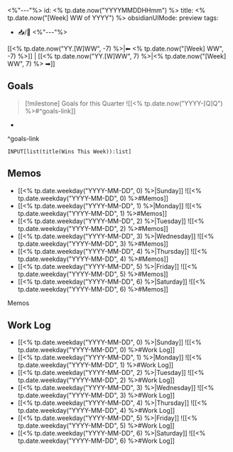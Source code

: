 <%"---"%>
id: <% tp.date.now("YYYYMMDDHHmm") %>
title: <% tp.date.now("[Week] WW of YYYY") %>
obsidianUIMode: preview
tags:
- 📥/🌲 
<%"---"%>

[[<% tp.date.now("YY.[W]WW", -7) %>|⬅ <% tp.date.now("[Week] WW", -7) %>]] | [[<% tp.date.now("YY.[W]WW", 7) %>|<% tp.date.now("[Week] WW", 7) %> ➡]]

## Goals

> [!milestone] Goals for this Quarter
> ![[<% tp.date.now("YYYY-[Q]Q") %>#^goals-link]]

- 

^goals-link

```meta-bind
INPUT[list(title(Wins This Week)):list]
```

## Memos

- [[<% tp.date.weekday("YYYY-MM-DD", 0) %>|Sunday]]
	![[<% tp.date.weekday("YYYY-MM-DD", 0) %>#Memos]]
- [[<% tp.date.weekday("YYYY-MM-DD", 1) %>|Monday]]
	![[<% tp.date.weekday("YYYY-MM-DD", 1) %>#Memos]]
- [[<% tp.date.weekday("YYYY-MM-DD", 2) %>|Tuesday]]
	![[<% tp.date.weekday("YYYY-MM-DD", 2) %>#Memos]]
- [[<% tp.date.weekday("YYYY-MM-DD", 3) %>|Wednesday]]
	![[<% tp.date.weekday("YYYY-MM-DD", 3) %>#Memos]]
- [[<% tp.date.weekday("YYYY-MM-DD", 4) %>|Thursday]]
	![[<% tp.date.weekday("YYYY-MM-DD", 4) %>#Memos]]
- [[<% tp.date.weekday("YYYY-MM-DD", 5) %>|Friday]]
	![[<% tp.date.weekday("YYYY-MM-DD", 5) %>#Memos]]
- [[<% tp.date.weekday("YYYY-MM-DD", 6) %>|Saturday]]
	![[<% tp.date.weekday("YYYY-MM-DD", 6) %>#Memos]]

Memos

## Work Log

- [[<% tp.date.weekday("YYYY-MM-DD", 0) %>|Sunday]]
	![[<% tp.date.weekday("YYYY-MM-DD", 0) %>#Work Log]]
- [[<% tp.date.weekday("YYYY-MM-DD", 1) %>|Monday]]
	![[<% tp.date.weekday("YYYY-MM-DD", 1) %>#Work Log]]
- [[<% tp.date.weekday("YYYY-MM-DD", 2) %>|Tuesday]]
	![[<% tp.date.weekday("YYYY-MM-DD", 2) %>#Work Log]]
- [[<% tp.date.weekday("YYYY-MM-DD", 3) %>|Wednesday]]
	![[<% tp.date.weekday("YYYY-MM-DD", 3) %>#Work Log]]
- [[<% tp.date.weekday("YYYY-MM-DD", 4) %>|Thursday]]
	![[<% tp.date.weekday("YYYY-MM-DD", 4) %>#Work Log]]
- [[<% tp.date.weekday("YYYY-MM-DD", 5) %>|Friday]]
	![[<% tp.date.weekday("YYYY-MM-DD", 5) %>#Work Log]]
- [[<% tp.date.weekday("YYYY-MM-DD", 6) %>|Saturday]]
	![[<% tp.date.weekday("YYYY-MM-DD", 6) %>#Work Log]] 
